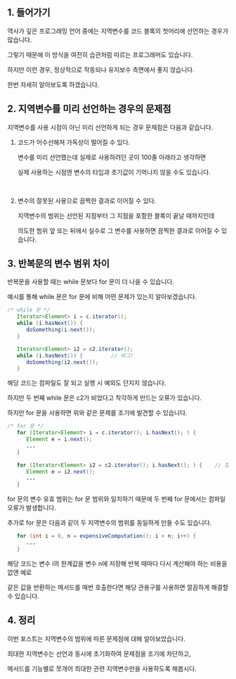 ## 1. 들어가기

역사가 깊은 프로그래밍 언어 중에는 지역변수를 코드 블록의 첫머리에 선언하는 경우가 많습니다.

그렇기 때문에 이 방식을 여전히 습관처럼 따르는 프로그래머도 있습니다.

하지만 이런 경우, 정상적으로 작동되나 유지보수 측면에서 좋지 않습니다.

한번 자세히 알아보도록 하겠습니다.

## 2. 지역변수를 미리 선언하는 경우의 문제점

지역변수를 사용 시점이 아닌 미리 선언하게 되는 경우 문제점은 다음과 같습니다.

1. 코드가 어수선해져 가독성이 떨어질 수 있다.

   변수를 미리 선언했는데 실제로 사용하려던 곳이 100줄 아래라고 생각하면

   실제 사용하는 시점엔 변수의 타입과 초기값이 기억나지 않을 수도 있습니다.

   <br>

2. 변수의 잘못된 사용으로 끔찍한 결과로 이어질 수 있다.

   지역변수의 범위는 선언된 지점부터 그 지점을 포함한 블록이 끝날 때까지인데

   의도한 범위 앞 또는 뒤에서 실수로 그 변수를 사용하면 끔찍한 결과로 이어질 수 있습니다.

## 3. 반복문의 변수 범위 차이

반복문을 사용할 때는 while 문보다 for 문이 더 나을 수 있습니다.

예시를 통해 while 문은 for 문에 비해 어떤 문제가 있는지 알아보겠습니다.

```java
/* while 문 */
   Iterator<Element> i = c.iterator();
   while (i.hasNext()) {
      doSomething(i.next());
   }

   Iterator<Element> i2 = c2.iterator();
   while (i.hasNext()) {         // 버그!
      doSomething(i2.next());
   }
```

해당 코드는 컴파일도 잘 되고 실행 시 예외도 던지지 않습니다.

하지만 두 번째 while 문은 c2가 비었다고 착각하게 만드는 오류가 있습니다.

하지만 for 문을 사용하면 위와 같은 문제를 조기에 발견할 수 있습니다.

```java
/* for 문 */
   for (Iterator<Element> i = c.iterator(); i.hasNext(); ) {
      Element e = i.next();
      ...
   }

   for (Iterator<Element> i2 = c2.iterator(); i.hasNext(); ) {    // 컴파일 오류
      Element e = i2.next();
      ...
   }
```

for 문의 변수 유효 범위는 for 문 범위와 일치하기 때문에 두 번째 for 문에서는 컴파일 오류가 발생합니다.

추가로 for 문은 다음과 같이 두 지역변수의 범위를 동일하게 만들 수도 있습니다.

```java
   for (int i = 0, n = expensiveComputation(); i < n; i++) {
      ...
   }
```

해당 코드는 변수 i의 한계값을 변수 n에 저장해 반복 때마다 다시 계산해야 하는 비용을 없앤 예로

같은 값을 반환하는 메서드를 매번 호출한다면 해당 관용구를 사용하면 깔끔하게 해결할 수 있습니다.

## 4. 정리

이번 포스트는 지역변수의 범위에 따른 문제점에 대해 알아보았습니다.

최대한 지역변수는 선언과 동시에 초기화하여 문제점을 조기에 차단하고,

메서드를 기능별로 쪼개어 최대한 관련 지역변수만을 사용하도록 해봅시다.